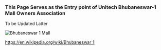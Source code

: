### This Page Serves as the Entry point of Unitech Bhubaneswar-1 Mall Owners Association

To be Updated Latter

![Bhubaneswar 1 Mall](https://en.wikipedia.org/wiki/Bhubaneswar_1#/media/File:Bhubaneswar_1.jpg)

https://en.wikipedia.org/wiki/Bhubaneswar_1
